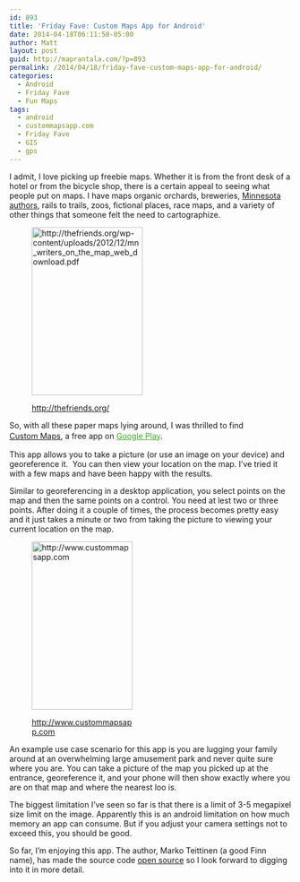 ```yaml
---
id: 893
title: 'Friday Fave: Custom Maps App for Android'
date: 2014-04-18T06:11:58-05:00
author: Matt
layout: post
guid: http://maprantala.com/?p=893
permalink: /2014/04/18/friday-fave-custom-maps-app-for-android/
categories:
  - Android
  - Friday Fave
  - Fun Maps
tags:
  - android
  - custommapsapp.com
  - Friday Fave
  - GIS
  - gps
---
```

I admit, I love picking up freebie maps. Whether it is from the front desk of a hotel or from the bicycle shop, there is a certain appeal to seeing what people put on maps. I have maps organic orchards, breweries, <a href="http://thefriends.org/wp-content/uploads/2012/12/mn_writers_on_the_map_web_download.pdf" target="_blank">Minnesota authors</a>, rails to trails, zoos, fictional places, race maps, and a variety of other things that someone felt the need to cartographize.<figure id="attachment_896" aria-describedby="caption-attachment-896" style="width: 198px" class="wp-caption alignnone">

[<img class="size-medium wp-image-896 " alt="http://thefriends.org/wp-content/uploads/2012/12/mn_writers_on_the_map_web_download.pdf" src="https://i0.wp.com/maprantala.com/wp-content/uploads/2014/04/Screen-Shot-2014-04-10-at-10.35.26-PM-198x300.png?resize=198%2C300" width="198" height="300" data-recalc-dims="1" />](http://thefriends.org/wp-content/uploads/2012/12/mn_writers_on_the_map_web_download.pdf)<figcaption id="caption-attachment-896" class="wp-caption-text">http://thefriends.org/</figcaption></figure> 

So, with all these paper maps lying around, I was thrilled to find <a href="http://www.custommapsapp.com" target="_blank">Custom <span style="line-height: 1.5;">Maps</span></a><span style="line-height: 1.5;">, a free app on</span><span style="line-height: 1.5;"> </span><a style="line-height: 1.5; color: #41a62a; outline: #000000;" href="https://play.google.com/store/apps/details?id=com.custommapsapp.android" target="_blank">Google Play</a><span style="line-height: 1.5;">.</span>

This app allows you to take a picture (or use an image on your device) and georeference it.  You can then view your location on the map. I&#8217;ve tried it with a few maps and have been happy with the results.

Similar to georeferencing in a desktop application, you select points on the map and then the same points on a control. You need at lest two or three points. After doing it a couple of times, the process becomes pretty easy and it just takes a minute or two from taking the picture to viewing your current location on the map.<figure id="attachment_900" aria-describedby="caption-attachment-900" style="width: 180px" class="wp-caption aligncenter">

[<img class="size-medium wp-image-900 " alt="http://www.custommapsapp.com" src="https://i2.wp.com/maprantala.com/wp-content/uploads/2014/04/CustomMaps-AlignPoint-180x300.png?resize=180%2C300" width="180" height="300" data-recalc-dims="1" />](https://i1.wp.com/maprantala.com/wp-content/uploads/2014/04/CustomMaps-AlignPoint.png)<figcaption id="caption-attachment-900" class="wp-caption-text">http://www.custommapsapp.com</figcaption></figure> 

An example use case scenario for this app is you are lugging your family around at an overwhelming large amusement park and never quite sure where you are. You can take a picture of the map you picked up at the entrance, georeference it, and your phone will then show exactly where you are on that map and where the nearest loo is.

The biggest limitation I&#8217;ve seen so far is that there is a limit of 3-5 megapixel size limit on the image. Apparently this is an android limitation on how much memory an app can consume. But if you adjust your camera settings not to exceed this, you should be good.

So far, I&#8217;m enjoying this app. The author, Marko Teittinen (a good Finn name), has made the source code [open source](https://code.google.com/p/custom-maps/) so I look forward to digging into it in more detail.

&nbsp;